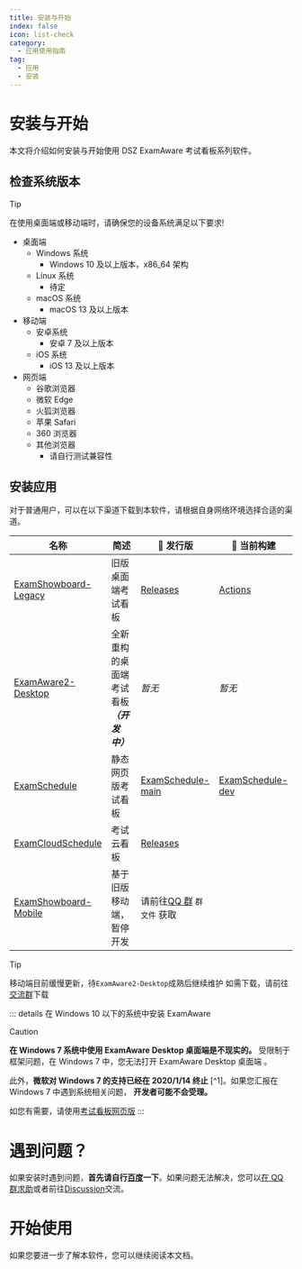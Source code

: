 ```yaml
---
title: 安装与开始
index: false
icon: list-check
category:
  - 应用使用指南
tag:
  - 应用
  - 安装
---
```


# 安装与开始

本文将介绍如何安装与开始使用 DSZ ExamAware 考试看板系列软件。 

## 检查系统版本

> [!tip]
> 在使用桌面端或移动端时，请确保您的设备系统满足以下要求!

- 桌面端
  - Windows 系统
    - Windows 10 及以上版本，x86_64 架构   
  - Linux 系统
    - 待定
  - macOS 系统
    - macOS 13 及以上版本
- 移动端
  - 安卓系统
    - 安卓 7 及以上版本
  - iOS 系统
    - iOS 13 及以上版本
- 网页端
  - 谷歌浏览器
   - 微软 Edge
   - 火狐浏览器
   - 苹果 Safari
   - 360 浏览器
   - 其他浏览器
     - 请自行测试兼容性
    
## 安装应用

对于普通用户，可以在以下渠道下载到本软件，请根据自身网络环境选择合适的渠道。

| 名称 | 简述 | 🚀 发行版 | 🚧 当前构建 |
| - | - | - | - |
| [ExamShowboard-Legacy](https://github.com/ExamAware/ExamShowboard-Legacy) | 旧版桌面端考试看板 | [Releases](https://github.com/ExamAware/ExamShowboard-Legacy/releases) | [Actions](https://github.com/ExamAware/ExamShowboard-Legacy/actions) |
| [ExamAware2-Desktop](https://github.com/ExamAware/ExamAware2-Desktop) | 全新重构的桌面端考试看板 ***（开发中）*** | *暂无* | *暂无* |
| [ExamSchedule](https://github.com/ExamAware/ExamSchedule) | 静态网页版考试看板 | [ExamSchedule-main](https://github.com/ExamAware/ExamSchedule) | [ExamSchedule-dev](https://github.com/ExamAware/ExamSchedule/tree/dev) |
| [ExamCloudSchedule](https://github.com/ExamAware/ExamCloudSchedule) | 考试云看板 | [Releases](https://github.com/ExamAware/ExamCloudSchedule/releases) | |
| [ExamShowboard-Mobile](https://github.com/ExamAware/dsz-examaware-mobile) | 基于旧版移动端，暂停开发 | 请前往[QQ 群](https://qm.qq.com/q/zDiEipHsaI) `群文件` 获取 | |

> [!tip]
>移动端目前缓慢更新，待`ExamAware2-Desktop`成熟后继续维护
>如需下载，请前往[交流群](https://qm.qq.com/q/zDiEipHsaI)下载

::: details 在 Windows 10 以下的系统中安装 ExamAware

> [!caution]
> **在 Windows 7 系统中使用 ExamAware Desktop 桌面端是不现实的。** 受限制于框架问题，在 Windows 7 中，您无法打开 ExamAware Desktop 桌面端 。

此外，**微软对 Windows 7 的支持已经在 2020/1/14 终止** [^1]。如果您汇报在 Windows 7 中遇到系统相关问题， **开发者可能不会受理。**

如您有需要，请使用[考试看板网页版](../app/web/README.md)
:::

# 遇到问题？

如果安装时遇到问题，**首先请自行[百度](https://www.baidu.com/)一下**。如果问题无法解决，您可以[在 QQ 群求助](https://qm.qq.com/q/zDiEipHsaI)或者前往[Discussion](https://github.com/orgs/ExamAware/discussions)交流。

# 开始使用

如果您要进一步了解本软件，您可以继续阅读本文档。


